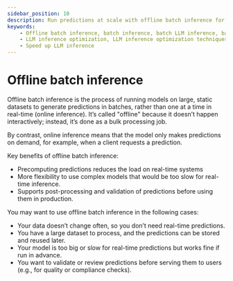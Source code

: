 ```yaml
---
sidebar_position: 10
description: Run predictions at scale with offline batch inference for efficient, non-real-time processing.
keywords:
    - Offline batch inference, batch inference, batch LLM inference, batch requests, batch processing, LLM inference batching
    - LLM inference optimization, LLM inference optimization techniques​
    - Speed up LLM inference
---
```


# Offline batch inference

Offline batch inference is the process of running models on large, static datasets to generate predictions in batches, rather than one at a time in real-time (online inference). It’s called "offline" because it doesn’t happen interactively; instead, it’s done as a bulk processing job.

By contrast, online inference means that the model only makes predictions on demand, for example, when a client requests a prediction.

Key benefits of offline batch inference:

- Precomputing predictions reduces the load on real-time systems
- More flexibility to use complex models that would be too slow for real-time inference.
- Supports post-processing and validation of predictions before using them in production.

You may want to use offline batch inference in the following cases:

- Your data doesn’t change often, so you don’t need real-time predictions.
- You have a large dataset to process, and the predictions can be stored and reused later.
- Your model is too big or slow for real-time predictions but works fine if run in advance.
- You want to validate or review predictions before serving them to users (e.g., for quality or compliance checks).